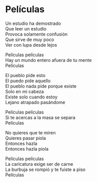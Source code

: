 # Películas  

Un estudio ha demostrado  
Que leer un estudio  
Provoca solamente confusión  
Que sirve de muy poco  
Ver con lupa desde lejos  

Películas películas  
Hay un mundo entero afuera de tu mente  
Películas  

El pueblo pide esto  
El puedo pide aquello  
El pueblo nada pide porque existe  
Solo en mi cabeza  
Existe solo cuando estoy  
Lejano atrapado pasándome  

Películas películas  
Si te acercas a la masa se separa  
Películas  

No quieres que te miren  
Quieres pasar piola  
Entonces hazla  
Entonces hazla piola  

Películas películas  
La caricatura exige ser de carne  
La burbuja se rompió y te fuiste a piso  
Películas  
